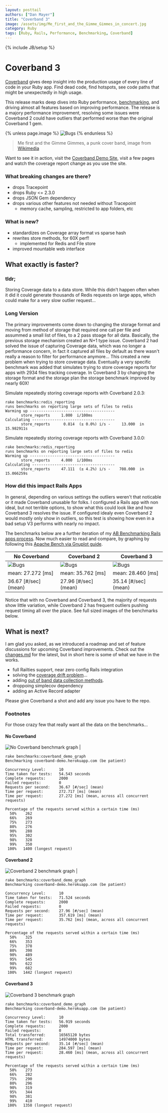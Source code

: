 ```yaml
---
layout: posttail
authors: ["Dan Mayer"]
title: "Coverband 3"
image: /assets/img/Me_first_and_the_Gimme_Gimmes_in_concert.jpg
category: Ruby
tags: [Ruby, Rails, Performance, Benchmarking, Coverband]
---
```

{% include JB/setup %}

# Coverband 3

[Coverband](https://github.com/danmayer/coverband_demo) gives deep insight into the production usage of every line of code in your Ruby app. Find dead code, find hotspots, see code paths that might be unexpectedly in high usage.

This release marks deep dives into Ruby performance, [benchmarking](https://www.mayerdan.com/ruby/2018/05/29/rubygems_benchmarks), and driving almost all features based on improving performance. The release is a majory performance improvement, resolving some issues were Coverband 2 could have outliers that performed worse than the original Coverband 1 gem.

{% unless page.image %}
![Bugs](/assets/img/Me_first_and_the_Gimme_Gimmes_in_concert.jpg)
{% endunless %}
> Me first and the Gimme Gimmes, a punk cover band, image from [Wikimedia](https://commons.wikimedia.org/wiki/File:Me_first_and_the_Gimme_Gimmes_in_concert.jpg)

Want to see it in action, visit the [Coverband Demo Site](https://coverband-demo.herokuapp.com/), visit a few pages and watch the coverage report change as you use the site.

### What breaking changes are there?

* drops Tracepoint
* drops Ruby <= 2.3.0
* drops JSON Gem dependency
* drops various other features not needed without Tracepoint
   * memory cache, sampling, restricted to app folders, etc

### What is new?

* standardizes on Coverage array format vs sparse hash
* rewrites store methods, for 60X perf!
  * implemented for Redis and File store
* improved mountable web interface   

## What exactly is faster?

### tldr;
 
Storing Coverage data to a data store. While this didn't happen often when it did it could generate thousands of Redis requests on large apps, which could make for a very slow outlier request...

### Long Version

The primary improvements come down to changing the storage format and moving from method of storage that required one call per file and assummed a small list of files, to a 2 pass stoage for all data. Basically, the previous storage mechanism created an N+1 type issue. Coverband 2 had solved the issue of capturing Coverage data, which was no longer a performance concern, in fact it captured all files by default as there wasn't really a reason to filter for performance anymore... This created a new problem when trying to store coverage data. Eventually a very specific benchmark was added that simulates trying to store coverage reports for apps with 2934 files tracking coverage. In Coverband 3 by changing the storage format and the storage plan the storage benchmark improved by nearly 60X!

Simulate repeatedly storing coverage reports with Coverband 2.0.3:

```
rake benchmarks:redis_reporting
runs benchmarks on reporting large sets of files to redis
Warming up --------------------------------------
       store_reports     1.000  i/100ms
Calculating -------------------------------------
       store_reports      0.814  (± 0.0%) i/s -     13.000  in  15.982911s
```
       
Simulate repeatedly storing coverage reports with Coverband 3.0.0:

```
rake benchmarks:redis_reporting
runs benchmarks on reporting large sets of files to redis
Warming up --------------------------------------
       store_reports     4.000  i/100ms
Calculating -------------------------------------
       store_reports     47.111  (± 4.2%) i/s -    708.000  in  15.066259s
```

### How did this impact Rails Apps

In general, depending on various settings the outliers weren't that noticable or it made Coverband unusable for folks. I configured a Rails app with non ideal, but not terrible options, to show what this could look like and how Coverband 3 resolves the issue. If configured idealy even Coverband 2 would mostly only show in outliers, so this test is showing how even in a bad setup V3 performs with nearly no impact.

The benchmarks below are a further iteration of my [AB Benchmarking Rails apps process](https://www.mayerdan.com/ruby/2018/03/25/ruby-benchmarking). Now much easier to read and compare, by graphing by following this [Apache Bench via Gnuplot guide](http://www.bradlanders.com/2013/04/15/apache-bench-and-gnuplot-youre-probably-doing-it-wrong/).

| No Coverband | Coverband 2 | Coverband 3 |
| --- | --- | --- |
| ![Bugs](/assets/img/no_coverband_timeseries.jpg) | ![Bugs](/assets/img/coverband_2_2_timeseries.jpg) | ![Bugs](/assets/img/coverband_3_timeseries.jpg) |
| mean: 27.272 [ms] | mean: 35.762 [ms] | mean: 28.460 [ms] |
| 36.67 [#/sec] (mean) | 27.96 [#/sec] (mean) | 35.14 [#/sec] (mean)

Notice that with no Coverband and Coverband 3, the majority of requests show little variation, while Coverband 2 has frequent outliers pushing request timing all over the place. See full sized images of the benchmarks below.

## What is next?

I am glad you asked, as we introduced a roadmap and set of feature discussions for upcoming Coverband improvements. Check out the [changes.md](https://github.com/danmayer/coverband/blob/master/changes.md) for the latest, but in short here is some of what we have in the works.

* full Railties support, near zero config Rails integration
* solving the [coverage drift problem](https://github.com/danmayer/coverband/issues/118)... 
* adding [out of band data collection methods](https://github.com/danmayer/coverband/issues/124).
* droppoing simplecov dependency 
* adding an Active Record adapter

Please give Coverband a shot and add any issue you have to the repo.

### Footnotes
 
For those crazy few that really want all the data on the benchmarks...

#### No Coverband

![No Coverband benchmark graph](/assets/img/no_coverband_timeseries.jpg) | 

```
rake benchmarks:coverband_demo_graph
Benchmarking coverband-demo.herokuapp.com (be patient)

Concurrency Level:      10
Time taken for tests:   54.543 seconds
Complete requests:      2000
Failed requests:        0
Requests per second:    36.67 [#/sec] (mean)
Time per request:       272.717 [ms] (mean)
Time per request:       27.272 [ms] (mean, across all concurrent requests)

Percentage of the requests served within a certain time (ms)
  50%    262
  66%    269
  75%    273
  80%    276
  90%    288
  95%    302
  98%    328
  99%    350
 100%   1400 (longest request)
```


#### Coverband 2

![Coverband 2 benchmark graph](/assets/img/coverband_2_2_timeseries.jpg) |

```
rake benchmarks:coverband_demo_graph
Benchmarking coverband-demo.herokuapp.com (be patient)

Concurrency Level:      10
Time taken for tests:   71.524 seconds
Complete requests:      2000
Failed requests:        0
Requests per second:    27.96 [#/sec] (mean)
Time per request:       357.619 [ms] (mean)
Time per request:       35.762 [ms] (mean, across all concurrent requests)

Percentage of the requests served within a certain time (ms)
  50%    325
  66%    353
  75%    378
  80%    398
  90%    489
  95%    545
  98%    622
  99%    682
 100%   1442 (longest request)
```

#### Coverband 3

![Coverband 3 benchmark graph](/assets/img/coverband_3_timeseries.jpg)

```
rake benchmarks:coverband_demo_graph
Benchmarking coverband-demo.herokuapp.com (be patient)

Concurrency Level:      10
Time taken for tests:   56.919 seconds
Complete requests:      2000
Failed requests:        0
Total transferred:      16565120 bytes
HTML transferred:       14974000 bytes
Requests per second:    35.14 [#/sec] (mean)
Time per request:       284.597 [ms] (mean)
Time per request:       28.460 [ms] (mean, across all concurrent requests)

Percentage of the requests served within a certain time (ms)
  50%    273
  66%    282
  75%    290
  80%    296
  90%    319
  95%    344
  98%    381
  99%    410
 100%   1358 (longest request)
 ```
